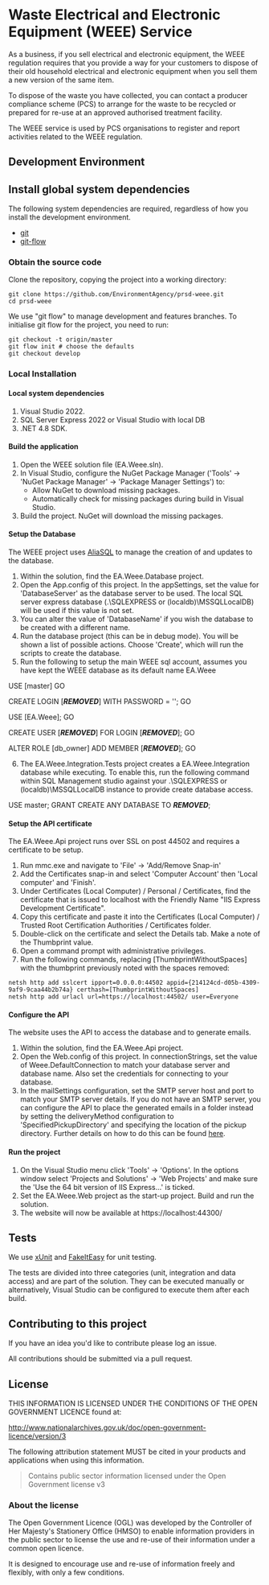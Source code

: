 # Waste Electrical and Electronic Equipment (WEEE) Service

As a business, if you sell electrical and electronic equipment, the WEEE regulation requires that you provide a way for your customers to dispose of their old household electrical and electronic equipment when you sell them a new version of the same item.

To dispose of the waste you have collected, you can contact a producer compliance scheme (PCS) to arrange for the waste to be recycled or prepared for re-use at an approved authorised treatment facility.

The WEEE service is used by PCS organisations to register and report activities related to the WEEE regulation.

## Development Environment

## Install global system dependencies

The following system dependencies are required, regardless of how you install the development environment.

* [git](https://git-scm.com/book/en/v2/Getting-Started-Installing-Git)
* [git-flow](https://github.com/nvie/gitflow/wiki/Installation)

### Obtain the source code

Clone the repository, copying the project into a working directory:

    git clone https://github.com/EnvironmentAgency/prsd-weee.git
    cd prsd-weee

We use "git flow" to manage development and features branches.
To initialise git flow for the project, you need to run:

    git checkout -t origin/master
    git flow init # choose the defaults
    git checkout develop

### Local Installation

#### Local system dependencies

1. Visual Studio 2022.
2. SQL Server Express 2022 or Visual Studio with local DB
3. .NET 4.8 SDK.

<!-- End of list -->

#### Build the application

1. Open the WEEE solution file (EA.Weee.sln).
2. In Visual Studio, configure the NuGet Package Manager ('Tools' -> 'NuGet Package Manager' -> 'Package Manager Settings') to:
   * Allow NuGet to download missing packages.
   * Automatically check for missing packages during build in Visual Studio.
3. Build the project. NuGet will download the missing packages.

<!-- End of list -->

#### Setup the Database

The WEEE project uses [AliaSQL](https://github.com/ClearMeasure/AliaSQL) to manage the creation of and updates to the database.

1. Within the solution, find the EA.Weee.Database project.
2. Open the App.config of this project. In the appSettings, set the value for 'DatabaseServer' as the database server to be used. The local SQL server express database (.\SQLEXPRESS or (localdb)\MSSQLLocalDB) will be used if this value is not set.
3. You can alter the value of 'DatabaseName' if you wish the database to be created with a different name.
4. Run the database project (this can be in debug mode). You will be shown a list of possible actions. Choose 'Create', which will run the scripts to create the database.
5. Run the following to setup the main WEEE sql account, assumes you have kept the WEEE database as its default name EA.Weee

USE [master]
GO

CREATE LOGIN [***REMOVED***] WITH PASSWORD = '<weee config password>';
GO

USE [EA.Weee];
GO

CREATE USER [***REMOVED***] FOR LOGIN [***REMOVED***];
GO

ALTER ROLE [db_owner] ADD MEMBER [***REMOVED***];
GO

6. The EA.Weee.Integration.Tests project creates a EA.Weee.Integration database while executing. To enable this, run the following command within SQL Management studio against your .\SQLEXPRESS or (localdb)\MSSQLLocalDB instance to provide create database access.

<!-- End of list -->

USE master;
GRANT CREATE ANY DATABASE TO ***REMOVED***;


#### Setup the API certificate

The EA.Weee.Api project runs over SSL on post 44502 and requires a certificate to be setup.

1. Run mmc.exe and navigate to 'File' -> 'Add/Remove Snap-in'
2. Add the Certificates snap-in and select 'Computer Account' then 'Local computer' and 'Finish'.
3. Under Certificates (Local Computer) / Personal / Certificates, find the certificate that is issued to localhost with the Friendly Name "IIS Express Development Certificate".
4. Copy this certificate and paste it into the Certificates (Local Computer) / Trusted Root Certification Authorities / Certificates folder.
5. Double-click on the certificate and select the Details tab. Make a note of the Thumbprint value.
6. Open a command prompt with administrative privileges.
7. Run the following commands, replacing [ThumbprintWithoutSpaces] with the thumbprint previously noted with the spaces removed:

<!-- End of list -->

    netsh http add sslcert ipport=0.0.0.0:44502 appid={214124cd-d05b-4309-9af9-9caa44b2b74a} certhash=[ThumbprintWithoutSpaces]
    netsh http add urlacl url=https://localhost:44502/ user=Everyone


#### Configure the API
The website uses the API to access the database and to generate emails.

1. Within the solution, find the EA.Weee.Api project.
2. Open the Web.config of this project. In connectionStrings, set the value of Weee.DefaultConnection to match your database server and database name. Also set the credentials for connecting to your database.
3. In the mailSettings configuration, set the SMTP server host and port to match your SMTP server details. If you do not have an SMTP server, you can configure the API to place the generated emails in a folder instead by setting the deliveryMethod configuration to 'SpecifiedPickupDirectory' and specifying the location of the pickup directory. Further details on how to do this can be found [here](https://msdn.microsoft.com/en-us/library/ms164241.aspx).

<!-- End of list -->

#### Run the project

1. On the Visual Studio menu click 'Tools' -> 'Options'.  In the options window select 'Projects and Solutions' -> 'Web Projects' and make sure the 'Use the 64 bit version of IIS Express...' is ticked.
2. Set the EA.Weee.Web project as the start-up project. Build and run the solution.
3. The website will now be available at https://localhost:44300/

<!-- End of list -->

## Tests
We use [xUnit](https://github.com/xunit/xunit) and [FakeItEasy](https://github.com/FakeItEasy/FakeItEasy) for unit testing.

The tests are divided into three categories (unit, integration and data access) and are part of the solution. They can be executed manually or alternatively, Visual Studio can be configured to execute them after each build.

## Contributing to this project

If you have an idea you'd like to contribute please log an issue.

All contributions should be submitted via a pull request.

## License

THIS INFORMATION IS LICENSED UNDER THE CONDITIONS OF THE OPEN GOVERNMENT LICENCE found at:

http://www.nationalarchives.gov.uk/doc/open-government-licence/version/3

The following attribution statement MUST be cited in your products and applications when using this information.

> Contains public sector information licensed under the Open Government license v3

### About the license

The Open Government Licence (OGL) was developed by the Controller of Her Majesty's Stationery Office (HMSO) to enable information providers in the public sector to license the use and re-use of their information under a common open licence.

It is designed to encourage use and re-use of information freely and flexibly, with only a few conditions.
